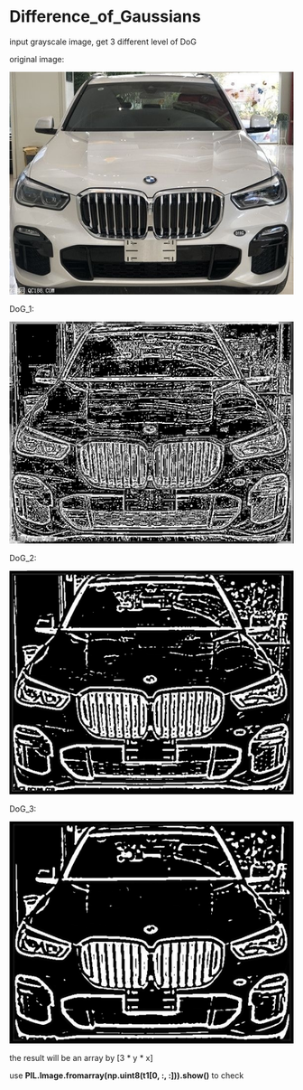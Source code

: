 # Difference_of_Gaussians
 
input grayscale image, get 3 different level of DoG

original image:

![image](./images/BMW_1.png)

DoG_1:

![image](./images/DOG_Layer1.png)

DoG_2:

![image](./images/DOG_Layer2.png)

DoG_3:

![image](./images/DOG_Layer3.png)


the result will be an array by [3 * y * x]

use **PIL.Image.fromarray(np.uint8(t1[0, :, :])).show()** to check